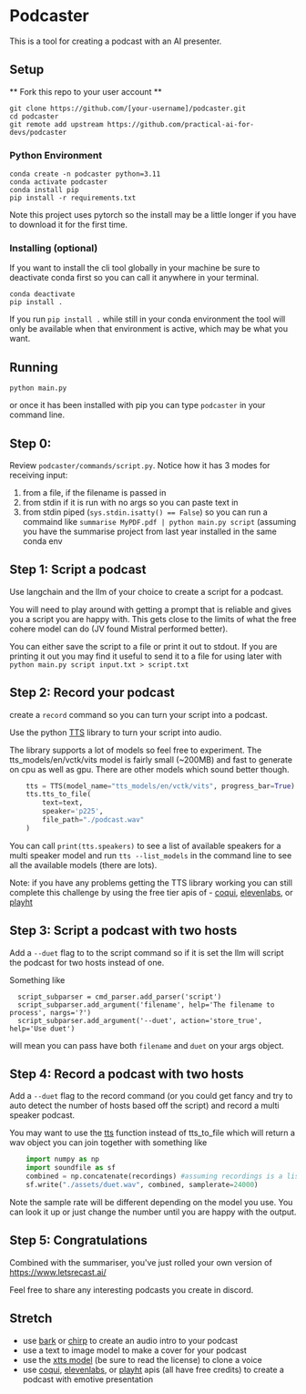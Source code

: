 # Podcaster

This is a tool for creating a podcast with an AI presenter.

## Setup

** Fork this repo to your user account **

```
git clone https://github.com/[your-username]/podcaster.git
cd podcaster
git remote add upstream https://github.com/practical-ai-for-devs/podcaster
```

### Python Environment
```
conda create -n podcaster python=3.11
conda activate podcaster
conda install pip
pip install -r requirements.txt
```

Note this project uses pytorch so the install may be a little longer if you have to download it for the first time.

### Installing (optional)
If you want to install the cli tool globally in your machine be sure to deactivate conda first so you can call it anywhere in your terminal.

```
conda deactivate
pip install .
```

If you run `pip install .` while still in your conda environment the tool will only be available when that environment is active, which may be what you want.


## Running

```
python main.py
```

or once it has been installed with pip you can type `podcaster` in your command line. 

## Step 0: 
Review `podcaster/commands/script.py`. Notice how it has 3 modes for receiving input:

1. from a file, if the filename is passed in
2. from stdin if it is run with no args so you can paste text in
3. from stdin piped (`sys.stdin.isatty() == False`) so you can run a commaind like `summarise MyPDF.pdf | python main.py script` (assuming you have the summarise project from last year installed in the same conda env

## Step 1: Script a podcast
Use langchain and the llm of your choice to create a script for a podcast.

You will need to play around with getting a prompt that is reliable and gives you a script you are happy with. This gets close to the limits of what the free cohere model can do (JV found Mistral performed better).

You can either save the script to a file or print it out to stdout. If you are printing it out you may find it useful to send it to a file for using later with `python main.py script input.txt > script.txt`

## Step 2: Record your podcast
create a `record` command so you can turn your script into a podcast.

Use the python [TTS](https://tts.readthedocs.io/en/latest/inference.html) library to turn your script into audio.

The library supports a lot of models so feel free to experiment. The tts_models/en/vctk/vits model is fairly small (~200MB) and fast to generate on cpu as well as gpu. There are other models which sound better though.

```python
    tts = TTS(model_name="tts_models/en/vctk/vits", progress_bar=True).to(device)
    tts.tts_to_file(
        text=text, 
        speaker='p225',
        file_path="./podcast.wav"
    )

```

You can call `print(tts.speakers)` to see a list of available speakers for a multi speaker model and run `tts --list_models` in the command line to see all the available models (there are lots).

Note: if you have any problems getting the TTS library working you can still complete this challenge by using the free tier apis of - [coqui](https://coqui.ai/pricing), [elevenlabs](https://elevenlabs.io/pricing), or [playht](https://play.ht/pricing/) 

## Step 3: Script a podcast with two hosts
Add a `--duet` flag to to the script command so if it is set the llm will script the podcast for two hosts instead of one.

Something like
```
  script_subparser = cmd_parser.add_parser('script')
  script_subparser.add_argument('filename', help='The filename to process', nargs='?')
  script_subparser.add_argument('--duet', action='store_true', help='Use duet')
```
will mean you can pass have both `filename` and `duet` on your args object.

## Step 4: Record a podcast with two hosts
Add a `--duet` flag to the record command (or you could get fancy and try to auto detect the number of hosts based off the script) and record a multi speaker podcast.

You may want to use the [tts](https://github.com/coqui-ai/TTS/blob/6fef4f9067c0647258e0cd1d2998716565f59330/TTS/api.py#L305C9-L305C12) function instead of tts_to_file which will return a wav object you can join together with something like

```python
    import numpy as np
    import soundfile as sf
    combined = np.concatenate(recordings) #assuming recordings is a list of wav objects
    sf.write("./assets/duet.wav", combined, samplerate=24000)
```
Note the sample rate will be different depending on the model you use. You can look it up or just change the number until you are happy with the output.

## Step 5: Congratulations
Combined with the summariser, you've just rolled your own version of https://www.letsrecast.ai/

Feel free to share any interesting podcasts you create in discord.

## Stretch
- use [bark](https://tts.readthedocs.io/en/latest/models/bark.html) or [chirp](https://suno-ai.notion.site/Chirp-v1-Examples-cc71e6c0c79f4e03acf39aa5d5a3dd09) to create an audio intro to your podcast
- use a text to image model to make a cover for your podcast
- use the [xtts model](https://tts.readthedocs.io/en/latest/models/xtts.html) (be sure to read the license) to clone a voice
- use [coqui](https://coqui.ai/pricing), [elevenlabs](https://elevenlabs.io/pricing), or [playht](https://play.ht/pricing/) apis (all have free credits) to create a podcast with emotive presentation
